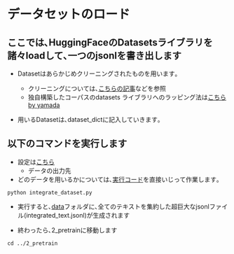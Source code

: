 # データセットのロード
## ここでは､HuggingFaceのDatasetsライブラリを諸々loadして､一つのjsonlを書き出します
- Datasetはあらかじめクリーニングされたものを用います｡
    - クリーニングについては､[こちらの記事](https://note.com/kan_hatakeyama/n/n331bda7d77c1)などを参照
    - 独自構築したコーパスのdatasets ライブラリへのラッピング法は[こちら by yamada](https://colab.research.google.com/drive/11rl9Wie22JVIB5bjj3W6bnygfWFlNijW?usp=sharing)

- 用いるDatasetは､dataset_dictに記入していきます｡

## 以下のコマンドを実行します
- 設定は[こちら](./config.yaml)
    - データの出力先
- どのデータを用いるかについては､[実行コード](./integrate_dataset.py)を直接いじって作業します｡
~~~
python integrate_dataset.py
~~~

- 実行すると､[data](../../data/text)フォルダに､全てのテキストを集約した超巨大なjsonlファイル(integrated_text.jsonl)が生成されます

- 終わったら､2_pretrainに移動します
~~~
cd ../2_pretrain
~~~